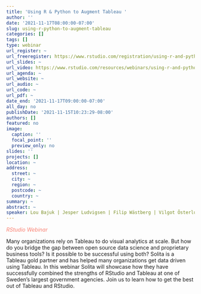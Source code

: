 ```yaml
---
title: 'Using R & Python to Augment Tableau '
author: ''
date: '2021-11-17T08:00:00-07:00'
slug: using-r-python-to-augment-tableau
categories: []
tags: []
type: webinar
url_register: ~
url_freeregister: https://www.rstudio.com/registration/using-r-and-python-to-augment-tableau/
url_slides: ~
url_video: https://www.rstudio.com/resources/webinars/using-r-and-python-to-augment-tableau/
url_agenda: ~
url_website: ~
url_audio: ~
url_code: ~
url_pdf: ~
date_end: '2021-11-17T09:00:00-07:00'
all_day: no
publishDate: '2021-11-15T10:23:29-08:00'
authors: []
featured: no
image:
  caption: ''
  focal_point: ''
  preview_only: no
slides: ''
projects: []
location: ~
address:
  street: ~
  city: ~
  region: ~
  postcode: ~
  country: ~
summary: ~
abstract: ~
speaker: Lou Bajuk | Jesper Ludvigsen | Filip Wästberg | Vilgot Österlund
---
```

<span style="color: salmon;">*RStudio Webinar*</span>
<!--more-->
Many organizations rely on Tableau to do visual analytics at scale. But how do you bridge the gap between open source data science and proprietary business tools? Is it possible to be successful using both? Solita is a Tableau gold partner and has helped many organizations get data driven using Tableau. In this webinar Solita will showcase how they have successfully combined the strengths of RStudio and Tableau at one of Sweden’s largest government agencies. Join us to learn how to get the best out of Tableau and RStudio.